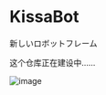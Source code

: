 # KissaBot

新しいロボットフレーム

这个仓库正在建设中…… 

![image](https://github.com/KissaBot/KissaBot/assets/78293733/9add9519-8b6c-424a-89f6-cd6f10bc51c6)
